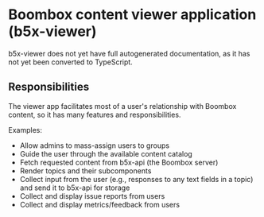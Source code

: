# Boombox content viewer application (b5x-viewer)

b5x-viewer does not yet have full autogenerated documentation, as it has not yet been converted to TypeScript.

## Responsibilities

The viewer app facilitates most of a user's relationship with Boombox content, so it has many features and responsibilities.

Examples:

- Allow admins to mass-assign users to groups
- Guide the user through the available content catalog
- Fetch requested content from b5x-api (the Boombox server)
- Render topics and their subcomponents
- Collect input from the user (e.g., responses to any text fields in a topic) and send it to b5x-api for storage
- Collect and display issue reports from users
- Collect and display metrics/feedback from users
